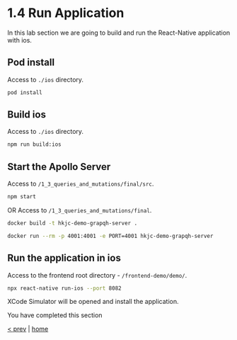 # 1.4 Run Application

In this lab section we are going to build and run the React-Native application with ios.

## Pod install
Access to `./ios` directory.
```bash
pod install
```

## Build ios
Access to `./ios` directory.
```bash
npm run build:ios
```

## Start the Apollo Server
Access to `/1_3_queries_and_mutations/final/src`.
```bash
npm start
```
OR
Access to `/1_3_queries_and_mutations/final`.
```bash
docker build -t hkjc-demo-grapqh-server .
```
```bash
docker run --rm -p 4001:4001 -e PORT=4001 hkjc-demo-grapqh-server
```

## Run the application in ios
Access to the frontend root directory - `/frontend-demo/demo/`.
```bash
npx react-native run-ios --port 8082
```

XCode Simulator will be opened and install the application.

You have completed this section

[< prev](./1_3_setup_application.md) | [home](../readme.md)